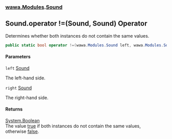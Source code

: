 ### [wawa.Modules](wawa.Modules.md 'wawa.Modules').[Sound](Sound.md 'wawa.Modules.Sound')

## Sound.operator !=(Sound, Sound) Operator

Determines whether both instances do not contain the same values.

```csharp
public static bool operator !=(wawa.Modules.Sound left, wawa.Modules.Sound right);
```
#### Parameters

<a name='wawa.Modules.Sound.op_Inequality(wawa.Modules.Sound,wawa.Modules.Sound).left'></a>

`left` [Sound](Sound.md 'wawa.Modules.Sound')

The left-hand side.

<a name='wawa.Modules.Sound.op_Inequality(wawa.Modules.Sound,wawa.Modules.Sound).right'></a>

`right` [Sound](Sound.md 'wawa.Modules.Sound')

The right-hand side.

#### Returns
[System.Boolean](https://docs.microsoft.com/en-us/dotnet/api/System.Boolean 'System.Boolean')  
The value [true](https://docs.microsoft.com/en-us/dotnet/csharp/language-reference/builtin-types/bool 'https://docs.microsoft.com/en-us/dotnet/csharp/language-reference/builtin-types/bool') if both instances do not contain the same values,  
otherwise [false](https://docs.microsoft.com/en-us/dotnet/csharp/language-reference/builtin-types/bool 'https://docs.microsoft.com/en-us/dotnet/csharp/language-reference/builtin-types/bool').